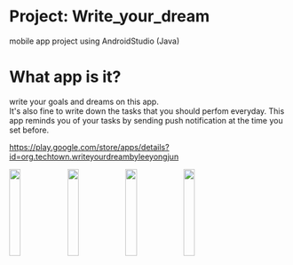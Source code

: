 # Project: Write_your_dream
mobile app project using AndroidStudio (Java)   

# What app is it?
write your goals and dreams on this app.  
It's also fine to write down the tasks that you should perfom everyday.
This app reminds you of your tasks by sending push notification at the time you set before.

https://play.google.com/store/apps/details?id=org.techtown.writeyourdreambyleeyongjun

<img src = "https://user-images.githubusercontent.com/78812317/143027451-40af1962-fd59-47ea-ac62-e97b85576428.PNG" width="20%"> <img src = "https://user-images.githubusercontent.com/78812317/143027456-67b76fcf-a8dc-4254-be59-eb4acc9585bf.PNG" width="20%">
<img src = "https://user-images.githubusercontent.com/78812317/143027564-ff2b7a0e-118c-411b-aeee-0cd911ea7e4e.PNG" width="20%">
<img src = "https://user-images.githubusercontent.com/78812317/143027578-b2817db7-9be3-4177-8f02-316f756011fd.PNG" width="20%">



